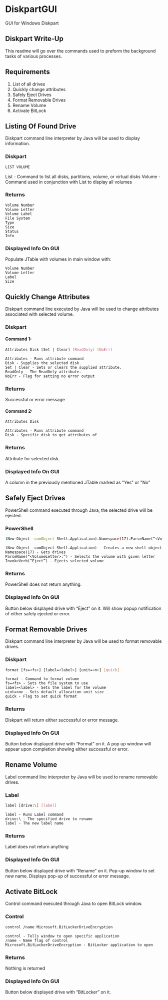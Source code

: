 
# DiskpartGUI
GUI for Windows Diskpart

## Diskpart Write-Up
This readme will go over the commands used to preform the background tasks of various processes.

## Requirements
1) List of all drives
2) Quickly change attributes
3) Safely Eject Drives
4) Format Removable Drives
4) Rename Volume
6) Activate BitLock

## Listing Of Found Drive
Diskpart command line interpreter by Java will be used to display information.

### Diskpart
```bash
LIST VOLUME
```
List - Command to list all disks, partitions, volume, or virtual disks
Volume - Command used in conjunction with List to display all volumes

### Returns
	Volume Number
	Volume Letter
	Volume Label
	File System
	Type
	Size
	Status
	Info

### Displayed Info On GUI
Populate JTable with volumes in main window with:

	Volume Number
	Volume Letter
	Label
	Size

## Quickly Change Attributes
Diskpart command line executed by Java will be used to change attributes associated with selected volume.

### Diskpart
#### Command 1:
```bash
Attributes Disk [Set | Clear] [ReadOnly] [NoErr] 
```
	Attributes - Runs attribute command
	Disk - Supplies the selected disk.
	Set | Clear - Sets or clears the supplied attribute.
	ReadOnly - The ReadOnly attribute.
	NoErr - Flag for setting no error output

### Returns
Successful or error message

#### Command 2:
```bash
Attributes Disk
```
	Attributes - Runs attribute command
	Disk - Specific disk to get attributes of

### Returns
Attribute for selected disk.

### Displayed Info On GUI
A column in the previously mentioned JTable marked as "Yes" or "No"

## Safely Eject Drives
PowerShell command executed through Java, the selected drive will be ejected.
### PowerShell
```bash
(New-Object -comObject Shell.Application).Namespace(17).ParseName(“<VolumeLetter>:”).InvokeVerb(“Eject”)
```
	(New-Object -comObject Shell.Application) - Creates a new shell object
	Namespace(17) - Gets drives
	ParseName(“<VolumeLetter>:”) - Selects the volume with given letter
	InvokeVerb(“Eject”) - Ejects selected volume

### Returns
PowerShell does not return anything.

### Displayed Info On GUI
Button below displayed drive with “Eject” on it.
Will show popup notification of either safely ejected or error.

## Format Removable Drives
Diskpart command line interpreter by Java will be used to format removable drives.
### Diskpart
```bash
format [fs=<fs>] [label=<label>] [unit=<n>] [quick]
```
	format - Command to format volume
	fs=<fs> - Sets the file system to use
	label=<label> - Sets the label for the volume
	uint=<n> - Sets default allocation unit size
	quick - Flag to set quick format

### Returns
Diskpart will return either successful or error message.

### Displayed Info On GUI
Button below displayed drive with “Format” on it.
A pop up window will appear upon completion showing either successful or error.

## Rename Volume
Label command line interpreter by Java will be used to rename removable drives.
### Label
```bash
label [drive:\] [label]
```
	label - Runs Label command
	drive:\ - The specified drive to rename
	label - The new label name

### Returns
Label does not return anything

### Displayed Info On GUI
Button below displayed drive with “Rename” on it.
Pop-up window to set new name.
Displays pop-up of successful or error message.

## Activate BitLock
Control command executed through Java to open BitLock window.

### Control
```bash
control /name Microsoft.BitLockerDriveEncryption
```
	control - Tells window to open specific application
	/name - Name flag of control
	Microsoft.BitLockerDriveEncryption - BitLocker application to open

### Returns
Nothing is returned

### Displayed Info On GUI
Button below displayed drive with “BitLocker” on it.